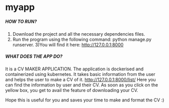 # myapp
##### HOW TO RUN?
1) Download the project and all the necessary dependencies files.
2) Run the program using the following command: 
   python manage.py runserver.
3)You will find it here: http://127.0.0.1:8000

##### WHAT DOES THE APP DO?
It is a CV MAKER APPLICATION.
The application is dockerised and containerized using kubernetes.
It takes basic information from the user and helps the user to make a CV of it.
http://127.0.0.1:8000/list/ Here you can find the information by user and their CV. 
As soon as you click on the yellow box, you get to avail the feature of downloading your CV.


Hope this is useful for you and saves your time to make and format the CV :)
